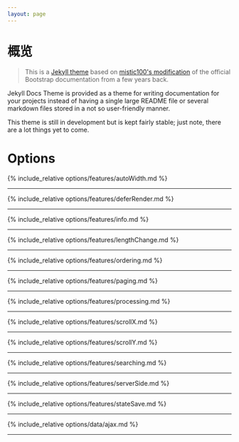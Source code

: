 ```yaml
---
layout: page
---
```


# 概览

> This is a [Jekyll theme](https://github.com/allejo/jekyll-docs-theme) based on [mistic100's modification](https://github.com/mistic100/jekyll-bootstrap-doc) of the official Bootstrap documentation from a few years back.

Jekyll Docs Theme is provided as a theme for writing documentation for your projects instead of having a single large README file or several markdown files stored in a not so user-friendly manner.

This theme is still in development but is kept fairly stable; just note, there are a lot things yet to come.

# Options

{% include_relative options/features/autoWidth.md %}

***

{% include_relative options/features/deferRender.md %} 

***

{% include_relative options/features/info.md %} 

***
{% include_relative options/features/lengthChange.md %} 

***
{% include_relative options/features/ordering.md %} 

***
{% include_relative options/features/paging.md %} 

***
{% include_relative options/features/processing.md %} 

***
{% include_relative options/features/scrollX.md %} 

***
{% include_relative options/features/scrollY.md %} 

***
{% include_relative options/features/searching.md %} 

***
{% include_relative options/features/serverSide.md %} 

***
{% include_relative options/features/stateSave.md %} 

*** 
{% include_relative options/data/ajax.md %} 

***

